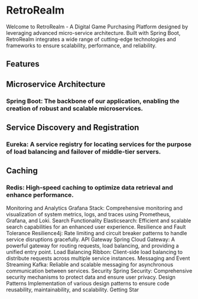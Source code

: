 # RetroRealm
Welcome to RetroRealm - A Digital Game Purchasing Platform designed  by leveraging advanced micro-service architecture. Built with Spring Boot, RetroRealm integrates a wide range of cutting-edge technologies and frameworks to ensure scalability, performance, and reliability.

## Features
## Microservice Architecture
 ### Spring Boot: The backbone of our application, enabling the creation of robust and scalable microservices.
## Service Discovery and Registration
### Eureka: A service registry for locating services for the purpose of load balancing and failover of middle-tier servers.
## Caching
### Redis: High-speed caching to optimize data retrieval and enhance performance.
Monitoring and Analytics
Grafana Stack: Comprehensive monitoring and visualization of system metrics, logs, and traces using Prometheus, Grafana, and Loki.
Search Functionality
Elasticsearch: Efficient and scalable search capabilities for an enhanced user experience.
Resilience and Fault Tolerance
Resilience4j: Rate limiting and circuit breaker patterns to handle service disruptions gracefully.
API Gateway
Spring Cloud Gateway: A powerful gateway for routing requests, load balancing, and providing a unified entry point.
Load Balancing
Ribbon: Client-side load balancing to distribute requests across multiple service instances.
Messaging and Event Streaming
Kafka: Reliable and scalable messaging for asynchronous communication between services.
Security
Spring Security: Comprehensive security mechanisms to protect data and ensure user privacy.
Design Patterns
Implementation of various design patterns to ensure code reusability, maintainability, and scalability.
Getting Star
